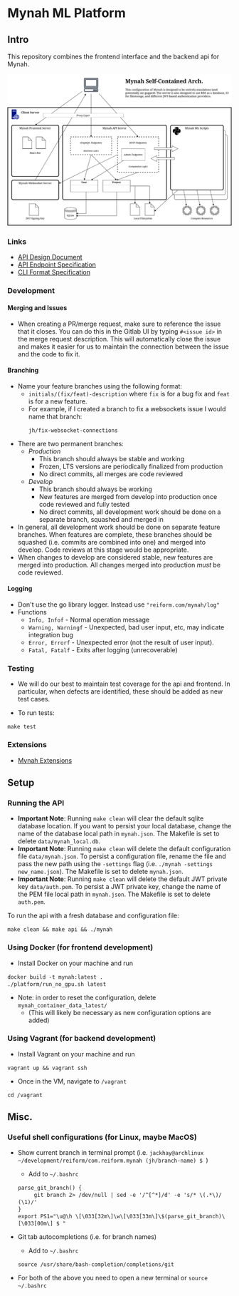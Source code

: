 # Mynah ML Platform

## Intro
This repository combines the frontend interface and the backend api for Mynah.

![Arch Diagram](docs/mynah_arch_1-13-21.drawio.png)

### Links
- [API Design Document](docs/api_design_doc.md)
- [API Endpoint Specification](docs/endpoints.md)
- [CLI Format Specification](docs/cli_tool.md)

### Development
#### Merging and Issues
- When creating a PR/merge request, make sure to reference the issue that it closes. You can do this in the Gitlab UI by typing `#<issue id>` in the merge request description. This will automatically close the issue and makes it easier for us to maintain the connection between the issue and the code to fix it.

#### Branching
- Name your feature branches using the following format:
  - `initials/(fix/feat)-description` where `fix` is for a bug fix and `feat` is for a new feature.
  - For example, if I created a branch to fix a websockets issue I would name that branch:
    ```
    jh/fix-websocket-connections
    ```
- There are two permanent branches:
  - _Production_
    - This branch should always be stable and working
    - Frozen, LTS versions are periodically finalized from production
    - No direct commits, all merges are code reviewed
  - _Develop_
    - This branch should always be working
    - New features are merged from develop into production once code reviewed and fully tested
    - No direct commits, all development work should be done on a separate branch, squashed and merged in
- In general, all development work should be done on separate feature branches. When features are complete, these branches should be squashed (i.e. commits are combined into one) and merged into develop. Code reviews at this stage would be appropriate.
- When changes to develop are considered stable, new features are merged into production. All changes merged into production _must_ be code reviewed.

#### Logging
- Don't use the go library logger. Instead use `"reiform.com/mynah/log"`
- Functions
  - `Info, Infof` - Normal operation message
  - `Warning, Warningf` - Unexpected, bad user input, etc, may indicate integration bug
  - `Error, Errorf` - Unexpected error (not the result of user input).
  - `Fatal, Fatalf` - Exits after logging (unrecoverable)

### Testing
- We will do our best to maintain test coverage for the api and frontend. In particular, when defects are identified, these should be added as new test cases.

- To run tests:
```
make test
```

### Extensions
- [Mynah Extensions](docs/extensions.md)

## Setup

### Running the API
- **Important Note**: Running `make clean` will clear the default sqlite database location. If you want to persist your local database, change the name of the database local path in `mynah.json`. The Makefile is set to delete `data/mynah_local.db`.
- **Important Note**: Running `make clean` will delete the default configuration file `data/mynah.json`. To persist a configuration file, rename the file and pass the new path using the `-settings` flag (i.e. `./mynah -settings new_name.json`). The Makefile is set to delete `mynah.json`.
- **Important Note**: Running `make clean` will delete the default JWT private key `data/auth.pem`. To persist a JWT private key, change the name of the PEM file local path in `mynah.json`. The Makefile is set to delete `auth.pem`.

To run the api with a fresh database and configuration file:
```
make clean && make api && ./mynah
```

### Using Docker (for frontend development)
- Install Docker on your machine and run
```
docker build -t mynah:latest .
./platform/run_no_gpu.sh latest
```
- Note: in order to reset the configuration, delete `mynah_container_data_latest/`
  - (This will likely be necessary as new configuration options are added)

### Using Vagrant (for backend development)
- Install Vagrant on your machine and run
```
vagrant up && vagrant ssh
```
- Once in the VM, navigate to `/vagrant`
```
cd /vagrant
```

## Misc.

### Useful shell configurations (for Linux, maybe MacOS)
- Show current branch in terminal prompt (i.e. `jackhay@archlinux ~/development/reiform/com.reiform.mynah (jh/branch-name) $ `)
  - Add to `~/.bashrc`
  ```
  parse_git_branch() {
       git branch 2> /dev/null | sed -e '/^[^*]/d' -e 's/* \(.*\)/ (\1)/'
  }
  export PS1="\u@\h \[\033[32m\]\w\[\033[33m\]\$(parse_git_branch)\[\033[00m\] $ "
  ```

- Git tab autocompletions (i.e. for branch names)
  - Add to `~/.bashrc`
  ```
  source /usr/share/bash-completion/completions/git
  ```
- For both of the above you need to open a new terminal or `source ~/.bashrc`
